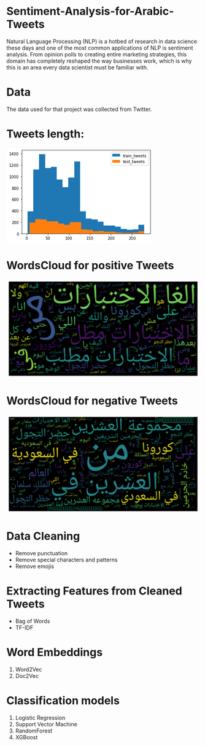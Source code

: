# Sentiment-Analysis-for-Arabic-Tweets

Natural Language Processing (NLP) is a hotbed of research in data science these days and one of the most common applications of NLP is sentiment analysis. From opinion polls to creating entire marketing strategies, this domain has completely reshaped the way businesses work, which is why this is an area every data scientist must be familiar with.

# Data
The data used for that project was collected from Twitter.

# Tweets length:
![](tweets_size.png)

# WordsCloud for positive Tweets 

![](positive_words.png)

# WordsCloud for negative Tweets 

![](neg_words.png)

# Data Cleaning 

- Remove punctuation<br>
- Remove special characters and patterns
- Remove emojis 
# Extracting Features from Cleaned Tweets
- Bag of Words
- TF-IDF
# Word Embeddings
 1. Word2Vec
 2. Doc2Vec 
# Classification models

1. Logistic Regression
2. Support Vector Machine
3. RandomForest
4. XGBoost


